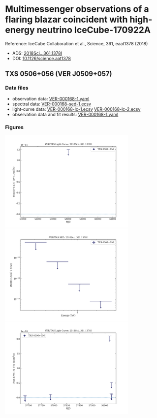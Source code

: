 # Multimessenger observations of a flaring blazar coincident with high-energy neutrino IceCube-170922A

Reference:
IceCube Collaboration et al., Science, 361, eaat1378 (2018)

- ADS: [2018Sci...361.1378I](http://adsabs.harvard.edu/abs/2018Sci...361.1378I)
- DOI: [10.1126/science.aat1378](https://doi.org/10.1126/science.aat1378)

## TXS 0506+056 (VER J0509+057)
### Data files

- observation data: [VER-000168-1.yaml](VER-000168-1.yaml)
- spectral data: [VER-000168-sed-1.ecsv](VER-000168-sed-1.ecsv)
- light-curve data: [VER-000168-lc-1.ecsv](VER-000168-lc-1.ecsv)  [VER-000168-lc-2.ecsv](VER-000168-lc-2.ecsv)
- observation data and fit results: [VER-000168-1.yaml](VER-000168-1.yaml)


### Figures

<img src="figures/2018Sci...361.1378I-VER-168-1-lc.png" alt="drawing" width="400"/>
<img src="figures/2018Sci...361.1378I-VER-168-1-sed.png" alt="drawing" width="400"/>
<img src="figures/2018Sci...361.1378I-VER-168-2-lc.png" alt="drawing" width="400"/>
